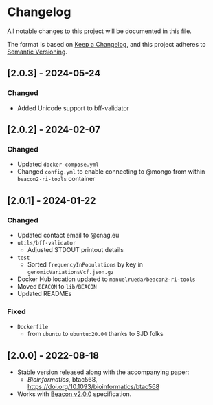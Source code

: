 # Changelog
All notable changes to this project will be documented in this file.

The format is based on [Keep a Changelog](https://keepachangelog.com/en/1.0.0/),
and this project adheres to [Semantic Versioning](https://semver.org/spec/v2.0.0.html).

## [2.0.3] - 2024-05-24

### Changed

- Added Unicode support to bff-validator

## [2.0.2] - 2024-02-07

### Changed

- Updated `docker-compose.yml`
- Changed `config.yml` to enable connecting to @mongo from within `beacon2-ri-tools` container

## [2.0.1] - 2024-01-22

### Changed

- Updated contact email to @cnag.eu
- `utils/bff-validator`
  * Adjusted STDOUT printout details
- `test`
  * Sorted `frequencyInPopulations` by key in `genomicVariationsVcf.json.gz`
- Docker Hub location updated to `manuelrueda/beacon2-ri-tools`
- Moved `BEACON` to `lib/BEACON`
- Updated READMEs

### Fixed

- `Dockerfile` 
  * from `ubuntu` to `ubuntu:20.04` thanks to SJD folks 

## [2.0.0] - 2022-08-18

- Stable version released along with the accompanying paper:
  *  _Bioinformatics_, btac568, https://doi.org/10.1093/bioinformatics/btac568
- Works with [Beacon v2.0.0](https://github.com/ga4gh-beacon/beacon-v2/releases/tag/v2.0.0) specification.
